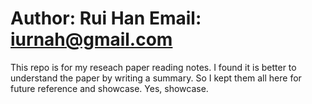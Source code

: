 Author: Rui Han
Email: iurnah@gmail.com
================================

This repo is for my reseach paper reading notes. I found it is better to understand the
paper by writing a summary. So I kept them all here for future reference and
showcase. Yes, showcase. 
